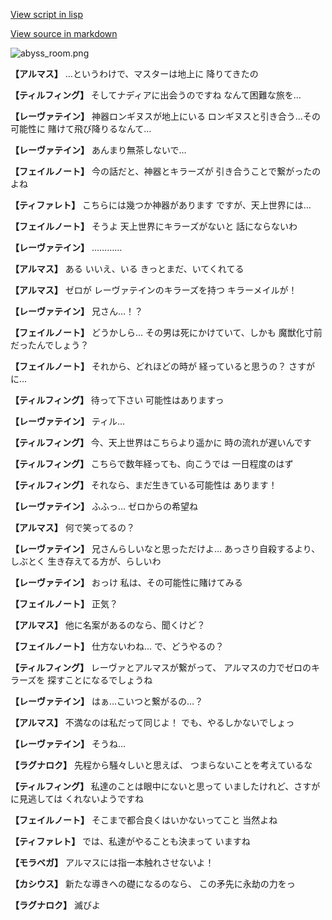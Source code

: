 [View script in lisp](../scripts/110160441.txt)

[View source in markdown](110160441.md)

![abyss_room.png](../images/backgrounds/abyss_room.png)

**【アルマス】**
…というわけで、マスターは地上に
降りてきたの

**【ティルフィング】**
そしてナディアに出会うのですね
なんて困難な旅を…

**【レーヴァテイン】**
神器ロンギヌスが地上にいる
ロンギヌスと引き合う…その可能性に
賭けて飛び降りるなんて…

**【レーヴァテイン】**
あんまり無茶しないで…

**【フェイルノート】**
今の話だと、神器とキラーズが
引き合うことで繋がったのよね

**【ティファレト】**
こちらには幾つか神器があります
ですが、天上世界には…

**【フェイルノート】**
そうよ
天上世界にキラーズがないと
話にならないわ

**【レーヴァテイン】**
…………

**【アルマス】**
ある
いいえ、いる
きっとまだ、いてくれてる

**【アルマス】**
ゼロが
レーヴァテインのキラーズを持つ
キラーメイルが！

**【レーヴァテイン】**
兄さん…！？

**【フェイルノート】**
どうかしら…
その男は死にかけていて、しかも
魔獣化寸前だったんでしょう？

**【フェイルノート】**
それから、どれほどの時が
経っていると思うの？
さすがに…

**【ティルフィング】**
待って下さい
可能性はありますっ

**【レーヴァテイン】**
ティル…

**【ティルフィング】**
今、天上世界はこちらより遥かに
時の流れが遅いんです

**【ティルフィング】**
こちらで数年経っても、向こうでは
一日程度のはず

**【ティルフィング】**
それなら、まだ生きている可能性は
あります！

**【レーヴァテイン】**
ふふっ…
ゼロからの希望ね

**【アルマス】**
何で笑ってるの？

**【レーヴァテイン】**
兄さんらしいなと思っただけよ…
あっさり自殺するより、しぶとく
生き存えてる方が、らしいわ

**【レーヴァテイン】**
おっけ
私は、その可能性に賭けてみる

**【フェイルノート】**
正気？

**【アルマス】**
他に名案があるのなら、聞くけど？

**【フェイルノート】**
仕方ないわね…
で、どうやるの？

**【ティルフィング】**
レーヴァとアルマスが繋がって、
アルマスの力でゼロのキラーズを
探すことになるでしょうね

**【レーヴァテイン】**
はぁ…こいつと繋がるの…？

**【アルマス】**
不満なのは私だって同じよ！
でも、やるしかないでしょっ

**【レーヴァテイン】**
そうね…

**【ラグナロク】**
先程から騒々しいと思えば、
つまらないことを考えているな

**【ティルフィング】**
私達のことは眼中にないと思って
いましたけれど、さすがに見逃しては
くれないようですね

**【フェイルノート】**
そこまで都合良くはいかないってこと
当然よね

**【ティファレト】**
では、私達がやることも決まって
いますね

**【モラベガ】**
アルマスには指一本触れさせないよ！

**【カシウス】**
新たな導きへの礎になるのなら、
この矛先に永劫の力をっ

**【ラグナロク】**
滅びよ
